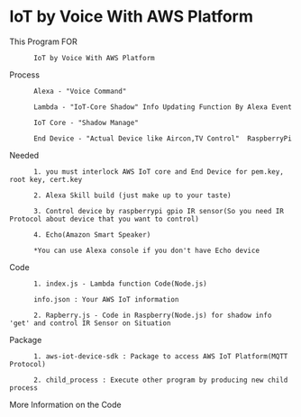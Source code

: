 # IoT by Voice With AWS Platform

This Program FOR
          
          IoT by Voice With AWS Platform

Process 
          
          Alexa - "Voice Command" 
          
          Lambda - "IoT-Core Shadow" Info Updating Function By Alexa Event 
          
          IoT Core - "Shadow Manage"  
          
          End Device - "Actual Device like Aircon,TV Control"  RaspberryPi

Needed
          
          1. you must interlock AWS IoT core and End Device for pem.key, root key, cert.key 
          
          2. Alexa Skill build (just make up to your taste)
          
          3. Control device by raspberrypi gpio IR sensor(So you need IR Protocol about device that you want to control)
          
          4. Echo(Amazon Smart Speaker) 
          
          *You can use Alexa console if you don't have Echo device 
Code
          
          1. index.js - Lambda function Code(Node.js)
          
          info.json : Your AWS IoT information
          
          2. Rapberry.js - Code in Raspberry(Node.js) for shadow info 'get' and control IR Sensor on Situation
Package 
          
          1. aws-iot-device-sdk : Package to access AWS IoT Platform(MQTT Protocol)
          
          2. child_process : Execute other program by producing new child process
          

More Information on the Code

